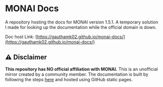 # MONAI Docs

A repository hosting the docs for MONAI version 1.5.1. A temporary solution I made for looking up the documentation while the official domain is down.

Doc host Link: [https://gauthamk02.github.io/monai-docs/](https://gauthamk02.github.io/monai-docs/)

## ⚠️ Disclaimer

**This repository has NO official affiliation with MONAI.** This is an unofficial mirror created by a community member. The documentation is built by following the steps [here](https://github.com/Project-MONAI/MONAI/blob/dev/CONTRIBUTING.md#building-the-documentation) and hosted using GitHub static pages.